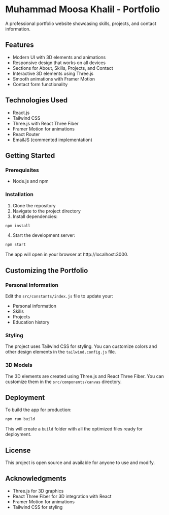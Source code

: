 # Muhammad Moosa Khalil - Portfolio

A professional portfolio website showcasing skills, projects, and contact information.

## Features

- Modern UI with 3D elements and animations
- Responsive design that works on all devices
- Sections for About, Skills, Projects, and Contact
- Interactive 3D elements using Three.js
- Smooth animations with Framer Motion
- Contact form functionality

## Technologies Used

- React.js
- Tailwind CSS
- Three.js with React Three Fiber
- Framer Motion for animations
- React Router
- EmailJS (commented implementation)

## Getting Started

### Prerequisites

- Node.js and npm

### Installation

1. Clone the repository
2. Navigate to the project directory
3. Install dependencies:

```bash
npm install
```

4. Start the development server:

```bash
npm start
```

The app will open in your browser at http://localhost:3000.

## Customizing the Portfolio

### Personal Information

Edit the `src/constants/index.js` file to update your:
- Personal information
- Skills
- Projects
- Education history

### Styling

The project uses Tailwind CSS for styling. You can customize colors and other design elements in the `tailwind.config.js` file.

### 3D Models

The 3D elements are created using Three.js and React Three Fiber. You can customize them in the `src/components/canvas` directory.

## Deployment

To build the app for production:

```bash
npm run build
```

This will create a `build` folder with all the optimized files ready for deployment.

## License

This project is open source and available for anyone to use and modify.

## Acknowledgments

- Three.js for 3D graphics
- React Three Fiber for 3D integration with React
- Framer Motion for animations
- Tailwind CSS for styling
